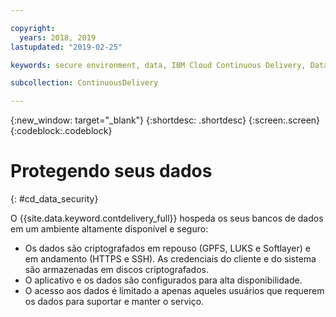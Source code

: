 ```yaml
---

copyright:
  years: 2018, 2019
lastupdated: "2019-02-25"

keywords: secure environment, data, IBM Cloud Continuous Delivery, Data

subcollection: ContinuousDelivery

---
```


{:new_window: target="_blank"}
{:shortdesc: .shortdesc}
{:screen:.screen}
{:codeblock:.codeblock}


# Protegendo seus dados    
{: #cd_data_security}  

O {{site.data.keyword.contdelivery_full}} hospeda os seus bancos de dados em um ambiente altamente disponível e seguro:
   * Os dados são criptografados em repouso (GPFS, LUKS e Softlayer) e em andamento (HTTPS e SSH). As credenciais do cliente e do sistema são armazenadas em discos criptografados.
   * O aplicativo e os dados são configurados para alta disponibilidade.
   * O acesso aos dados é limitado a apenas aqueles usuários que requerem os dados para suportar e manter o serviço.

